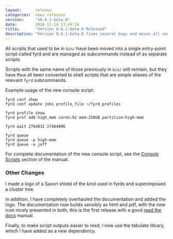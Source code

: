 ```yaml
---
layout:      release
categories:  news releases
version:     "v0.6.1-beta.6"
date:        2016-11-14 13:49:16
title:       "Version 0.6.1-beta.6 Released"
description: "Version 0.6.1-beta.6 fixes several bugs and moves all console scripts to a single script that makes use of subcommands: fyrd"
---
```


All scripts that used to be in `bin/` have been moved into a single
entry-point script called fyrd and are managed as subcommands instead
of as separate scripts.

Scripts with the same name of those previously in `bin/` still remiain, but
they have thus all been converted to shell scripts that are simple aliases of
the relevant `fyrd` subcommands.

<!--break-->

Example usage of the new console script:

```
fyrd conf show
fyrd conf update jobs profile_file ~/fyrd_profiles

fyrd profile show
fyrd prof add high_mem cores:92 mem:250GB partition:high-mem

fyrd wait 2764832 27464896

fyrd queue
fyrd queue -p high-mem
fyrd queue -u jeff
```

For complete documentation of the new console script, see the
[Console Scripts](https://fyrd.readthedocs.io/en/latest/console.html)
section of the manual.

<h3>Other Changes</h3>

I made a logo of a Saxon shield of the kind used in fyrds and superimposed a
cluster tree.

In addition, I have completely overhauled the documentation and added the logo.
The documentation now builds sensibly as html and pdf, with the new icon nicely
presented in both, this is the first release with a good
[read the docs](https://fyrd.readthedocs.io) manual.

Finally, to make script outputs easier to read, I now use the tabulate library,
which I have added as a new dependency.

